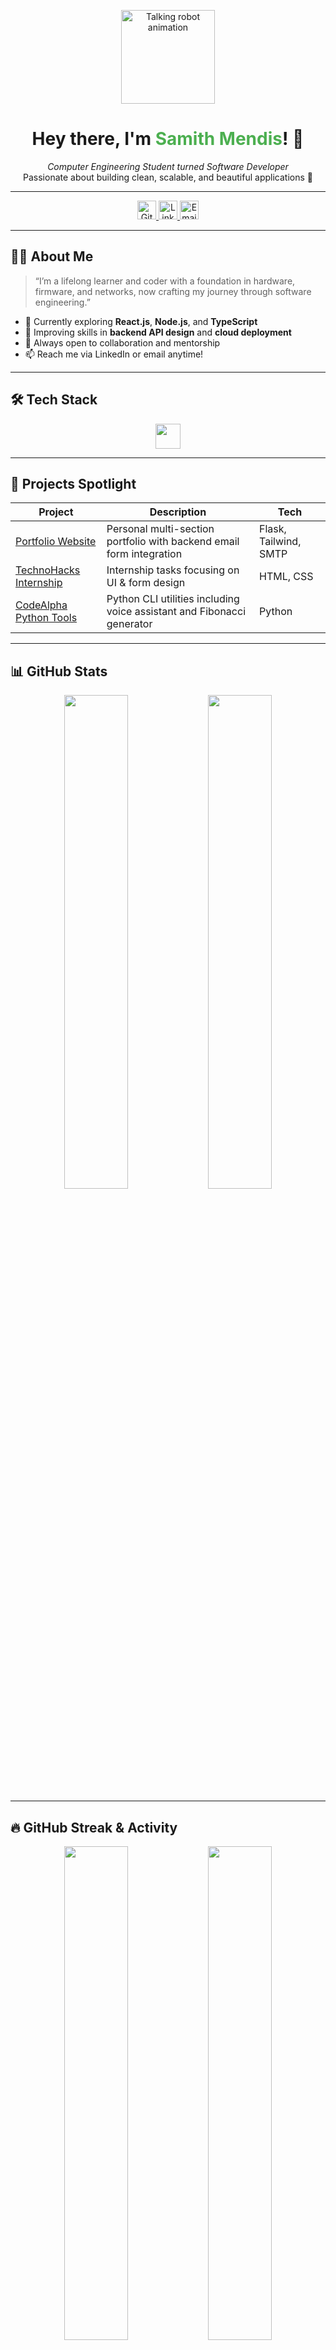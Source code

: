 <p align="center">
  <img src="https://media.giphy.com/media/3o7aD7i8Bv9y5VURzK/giphy.gif" width="150" alt="Talking robot animation" />
</p>

<h1 align="center">Hey there, I'm <span style="color:#4CAF50;">Samith Mendis</span>! 🤖</h1>

<p align="center">
  <i>Computer Engineering Student turned Software Developer</i><br/>
  Passionate about building clean, scalable, and beautiful applications 🚀
</p>

---

<div align="center">

<a href="https://github.com/dsamithmendis" target="_blank">
  <img src="https://img.shields.io/github/followers/dsamithmendis?label=Follow&style=social&logo=github&logoColor=white" alt="GitHub Followers" height="30" />
</a>
<a href="https://linkedin.com/in/dsamithmendis" target="_blank">
  <img src="https://img.shields.io/badge/LinkedIn-Connect-blue?style=flat-square&logo=linkedin&logoColor=white" alt="LinkedIn" height="30" />
</a>
<a href="mailto:samithmendis.01@gmail.com" target="_blank">
  <img src="https://img.shields.io/badge/Email-samithmendis.01@gmail.com-red?style=flat-square&logo=gmail&logoColor=white" alt="Email" height="30" />
</a>

</div>

---

## 👨‍💻 About Me

> “I’m a lifelong learner and coder with a foundation in hardware, firmware, and networks, now crafting my journey through software engineering.”

- 🔭 Currently exploring **React.js**, **Node.js**, and **TypeScript**  
- 🌱 Improving skills in **backend API design** and **cloud deployment**  
- 💬 Always open to collaboration and mentorship  
- 📫 Reach me via LinkedIn or email anytime!

---

## 🛠️ Tech Stack

<p align="center">
  <img src="https://skillicons.dev/icons?i=python,flask,html,css,tailwind,js,ts,nodejs,git,github,vscode" height="40" />
</p>

---

## 🚀 Projects Spotlight

| Project | Description | Tech |
| --- | --- | --- |
| [Portfolio Website](https://github.com/dsamithmendis/www.dsamithmendis.com) | Personal multi-section portfolio with backend email form integration | Flask, Tailwind, SMTP |
| [TechnoHacks Internship](https://github.com/dsamithmendis?tab=repositories&q=TechnoHacks) | Internship tasks focusing on UI & form design | HTML, CSS |
| [CodeAlpha Python Tools](https://github.com/dsamithmendis?tab=repositories&q=CodeAlpha) | Python CLI utilities including voice assistant and Fibonacci generator | Python |

---

## 📊 GitHub Stats

<p align="center">
  <img src="https://github-readme-stats.vercel.app/api?username=dsamithmendis&show_icons=true&theme=dark&count_private=true&hide_border=true" width="45%" />
  <img src="https://github-readme-stats.vercel.app/api/top-langs/?username=dsamithmendis&layout=compact&theme=dark&hide_border=true" width="45%" />
</p>

---

## 🔥 GitHub Streak & Activity

<p align="center">
  <img src="https://streak-stats.demolab.com?user=dsamithmendis&theme=dark&hide_border=true" width="45%" />
  <img src="https://github-readme-activity-graph.vercel.app/graph?username=dsamithmendis&theme=react-dark&hide_border=true" width="45%" />
</p>

---

## 🌍 Contribution Calendar

<p align="center">
  <img src="https://ghchart.rshah.org/31c48f/dsamithmendis" alt="GitHub Contribution Chart" width="80%" />
</p>

---

## 🧠 Coding Activity (WakaTime)

> To display your WakaTime stats, create an account at [WakaTime](https://wakatime.com) and add this snippet below replacing your username:

```markdown
<p align="center">
  <img src="https://github-readme-stats.vercel.app/api/wakatime?username=your_wakatime_username&theme=dark&hide_border=true" />
</p>
